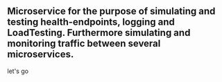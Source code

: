 ## Microservice for the purpose of simulating and testing health-endpoints, logging and LoadTesting. Furthermore simulating and monitoring traffic between several microservices.

let's go
